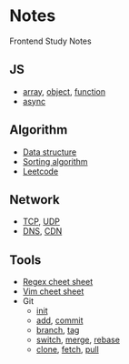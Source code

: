 # Notes

Frontend Study Notes

## JS

- [array](js/array.md), [object](js/object.md), [function](js/function.md)
- [async](js/async.md)

## Algorithm

- [Data structure](algorithm/data-structure.ts)
- [Sorting algorithm](algorithm/sorting.md)
- [Leetcode](algorithm/leetcode.ts)

## Network

- [TCP](network/tcp.md), [UDP](network/udp.md)
- [DNS](network/dns.md), [CDN](network/cdn.md)

## Tools

- [Regex cheet sheet](tools/regex-cheat-sheet.md)
- [Vim cheet sheet](tools/vim-cheet-sheet.md)
- Git
  - [init](/tools/git.md#init)
  - [add](/tools/git.md#add), [commit](/tools/git.md#commit)
  - [branch](/tools/git.md#branch), [tag](/tools/git.md#rebase)
  - [switch](/tools/git.md#switch), [merge](/tools/git.md#merge), [rebase](/tools/git.md#rebase)
  - [clone](/tools/git.md#clone), [fetch](/tools/git.md#fetch), [pull](/tools/git.md#pull)
